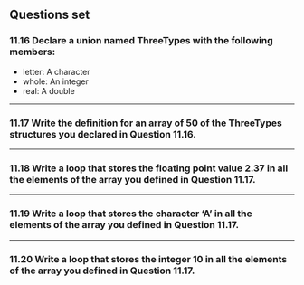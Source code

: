 ## Questions set 
### 11.16 Declare a union named ThreeTypes with the following members:
- letter: A character
- whole: An integer
- real: A double

---
### 11.17 Write the definition for an array of 50 of the ThreeTypes structures you declared in Question 11.16.
---

### 11.18 Write a loop that stores the floating point value 2.37 in all the elements of the array you defined in Question 11.17.
---
### 11.19 Write a loop that stores the character ‘A’ in all the elements of the array you defined in Question 11.17.
---
### 11.20 Write a loop that stores the integer 10 in all the elements of the array you defined in Question 11.17.
